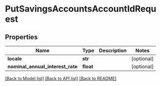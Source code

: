 # PutSavingsAccountsAccountIdRequest

## Properties
Name | Type | Description | Notes
------------ | ------------- | ------------- | -------------
**locale** | **str** |  | [optional] 
**nominal_annual_interest_rate** | **float** |  | [optional] 

[[Back to Model list]](../README.md#documentation-for-models) [[Back to API list]](../README.md#documentation-for-api-endpoints) [[Back to README]](../README.md)


